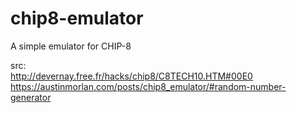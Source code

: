 # chip8-emulator
A simple emulator for CHIP-8

src:<br />
http://devernay.free.fr/hacks/chip8/C8TECH10.HTM#00E0 <br />
https://austinmorlan.com/posts/chip8_emulator/#random-number-generator<br />
